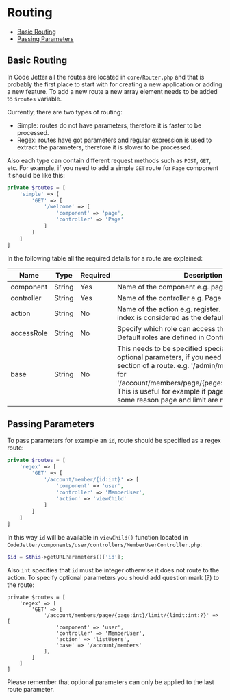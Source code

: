 # Routing
- [Basic Routing](#basic)
- [Passing Parameters](#parameters)

<a name="basic"></a>
## Basic Routing
In Code Jetter all the routes are located in `core/Router.php` and that is probably the first place to start with for creating a new application or adding a new feature. To add a new route a new array element needs to be added to `$routes` variable.

Currently, there are two types of routing:
- Simple: routes do not have parameters, therefore it is faster to be processed.
- Regex: routes have got parameters and regular expression is used to extract the parameters, therefore it is slower to be processed.

Also each type can contain different request methods such as `POST`, `GET`, etc. For example, if you need to add a simple `GET` route for `Page` component it should be like this:
``` php
private $routes = [
    'simple' => [
        'GET' => [
            '/welcome' => [
                'component' => 'page',
                'controller' => 'Page'
            ]
        ]
    ]
]
```
In the following table all the required details for a route are explained:

<table width='100%'>
<thead>
<tr><th>Name</th><th>Type</th><th>Required</th><th>Description</th></tr>
</thead>
<tbody>
<tr>
<td>component</td>
<td>String</td>
<td>Yes</td>
<td>Name of the component e.g. page</td>
</tr>
<tr>
<td>controller</td>
<td>String</td>
<td>Yes</td>
<td>Name of the controller e.g. Page</td>
</tr>
<tr>
<td>action</td>
<td>String</td>
<td>No</td>
<td>Name of the action e.g. register. If it is not specified index is considered as the default action</td>
</tr>
<tr>
<td>accessRole</td>
<td>String</td>
<td>No</td>
<td>Specify which role can access the route e.g. guest. Default roles are defined in Config file</td>
</tr>
<tr>
<td>base</td>
<td>String</td>
<td>No</td>
<td>This needs to be specified specially if there is optional parameters, if you need to use the base section of a route. e.g. '/admin/members' is the base for '/account/members/page/{page:int}/limit/{limit:int:?}'. This is useful for example if pager is used and for some reason page and limit are not passed</td>
</tr>
</tbody>
</table>

<a name="parameters"></a>
## Passing Parameters
To pass parameters for example an `id`, route should be specified as a regex route:
``` php
private $routes = [
    'regex' => [
        'GET' => [
            '/account/member/{id:int}' => [
                'component' => 'user',
                'controller' => 'MemberUser',
                'action' => 'viewChild'
            ]
        ]
    ]
]
```

In this way `id` will be available in `viewChild()` function located in `CodeJetter/components/user/controllers/MemberUserController.php`:
``` php
$id = $this->getURLParameters()['id'];
```

Also `int` specifies that `id` must be integer otherwise it does not route to the action. To specify optional parameters you should add question mark (?) to the route:
```
private $routes = [
    'regex' => [
        'GET' => [
            '/account/members/page/{page:int}/limit/{limit:int:?}' => [
                'component' => 'user',
                'controller' => 'MemberUser',
                'action' => 'listUsers',
                'base' => '/account/members'
            ],
        ]
    ]
]
```

Please remember that optional parameters can only be applied to the last route parameter.